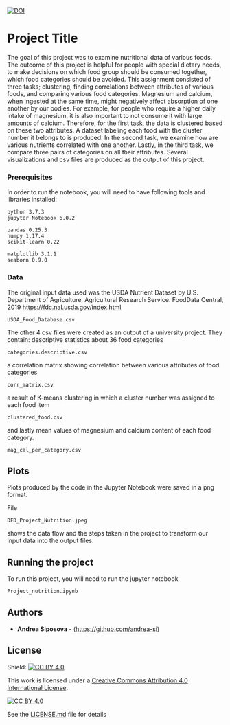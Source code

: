 [![DOI](https://zenodo.org/badge/257061411.svg)](https://zenodo.org/badge/latestdoi/257061411)

# Project Title

The goal of this project was to examine nutritional data of various foods. The outcome of this project is helpful for people with special dietary needs, to make decisions on which food group should be consumed together, which food categories should be avoided.
This assignment consisted of three tasks; clustering, finding correlations between attributes of various foods, and comparing various food categories. Magnesium and calcium, when ingested at the same time, might negatively affect absorption of one another by our bodies. For example, for people who require a higher daily intake of magnesium, it is also important to not consume it with large amounts of calcium. Therefore, for the first task, the data is clustered based on these two attributes. A dataset labeling each food with the cluster number it belongs to is produced. In the second task, we examine how are various nutrients correlated with one another. Lastly, in the third task, we compare three pairs of categories on all their attributes. Several visualizations and csv files are produced as the output of this project.

### Prerequisites

In order to run the notebook, you will need to have following tools and libraries installed:

```
python 3.7.3
jupyter Notebook 6.0.2

pandas 0.25.3
numpy 1.17.4
scikit-learn 0.22

matplotlib 3.1.1
seaborn 0.9.0
```

### Data

The original input data used was the USDA Nutrient Dataset by U.S. Department of Agriculture, Agricultural Research Service. FoodData Central, 2019 https://fdc.nal.usda.gov/index.html

```
USDA_Food_Database.csv
```
The other 4 csv files were created as an output of a university project. They contain:
descriptive statistics about 36 food categories
```
categories.descriptive.csv
```

a correlation matrix showing correlation between various attributes of food categories
```
corr_matrix.csv
```
a result of K-means clustering in which a cluster number was assigned to each food item

```
clustered_food.csv
```

and lastly mean values of magnesium and calcium content of each food category.

```
mag_cal_per_category.csv

```


## Plots

Plots produced by the code in the Jupyter Notebook were saved in a png format.

File 
```
DFD_Project_Nutrition.jpeg
```
shows the data flow and the steps taken in the project to transform our input data into the output files.

## Running the project

To run this project, you will need to run the jupyter notebook
```
Project_nutrition.ipynb

```


## Authors

* **Andrea Siposova** - (https://github.com/andrea-si)


## License

Shield: [![CC BY 4.0][cc-by-shield]][cc-by]

This work is licensed under a [Creative Commons Attribution 4.0 International
License][cc-by].

[![CC BY 4.0][cc-by-image]][cc-by]

[cc-by]: http://creativecommons.org/licenses/by/4.0/
[cc-by-image]: https://i.creativecommons.org/l/by/4.0/88x31.png
[cc-by-shield]: https://img.shields.io/badge/License-CC%20BY%204.0-lightgrey.svg
 
See the [LICENSE.md](LICENSE.md) file for details


